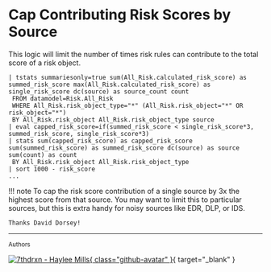 # Cap Contributing Risk Scores by Source

This logic will limit the number of times risk rules can contribute to the total score of a risk object.

```shell linenums="1"
| tstats summariesonly=true sum(All_Risk.calculated_risk_score) as summed_risk_score max(All_Risk.calculated_risk_score) as single_risk_score dc(source) as source_count count
 FROM datamodel=Risk.All_Risk
 WHERE All_Risk.risk_object_type="*" (All_Risk.risk_object="*" OR risk_object="*")
 BY All_Risk.risk_object All_Risk.risk_object_type source
| eval capped_risk_score=if(summed_risk_score < single_risk_score*3, summed_risk_score, single_risk_score*3)
| stats sum(capped_risk_score) as capped_risk_score sum(summed_risk_score) as summed_risk_score dc(source) as source sum(count) as count
 BY All_Risk.risk_object All_Risk.risk_object_type
| sort 1000 - risk_score
...
```

!!! note
    To cap the risk score contribution of a single source by 3x the highest score from that source. You may want to limit this to particular sources, but this is extra handy for noisy sources like EDR, DLP, or IDS.

    Thanks David Dorsey!

---
<small>Authors</small>

[![7thdrxn - Haylee Mills](https://avatars.githubusercontent.com/u/12771156?v=4){ class="github-avatar" }](../contributing/contributors.md "Follow 7thdrxn"){ target="_blank" }